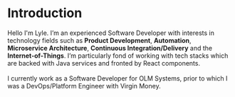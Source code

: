# Introduction
Hello I'm Lyle. I’m an experienced Software Developer with interests in technology fields such as **Product Development**,
**Automation**, **Microservice Architecture**, **Continuous Integration/Delivery** and the **Internet-of-Things**. I’m particularly fond 
of working with tech stacks which are backed with Java services and fronted by React components.
<br>
<br>
I currently work as a Software Developer for OLM Systems, prior to which I was a DevOps/Platform Engineer 
with Virgin Money.

